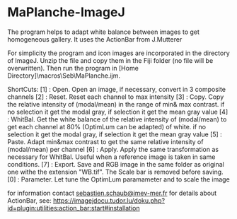 # MaPlanche-ImageJ

The program helps to adapt white balance between images to get homogeneous gallery. It uses the ActionBar from J.Mutterer 

For simplicity the program and icon images are incorporated in the directory of ImageJ. Unzip the file and copy them in the Fiji folder (no file will be overwritten).
Then run the program in [Home Directory]\macros\Seb\MaPlanche.ijm.

ShortCuts:
[1] : Open. Open an image, if necessary, convert in 3 composite channels
[2] : Reset. Reset each channel to max intensity
[3] : Copy. Copy the relative intensity of (modal/mean) in the range of min& max contrast. if no selection it get the modal gray, if selection it get the mean gray value
[4] : WhitBal. Get the white balance of the relative intensity of (modal/mean) to get each channel at 80% (OptimLum can be adapted) of white. if no selection it get the modal gray, if selection it get the mean gray value
[5] : Paste. Adapt min&max contrast to get the same relative intensity of (modal/mean) per channel
[6] : Apply. Apply the same transformation as necessary for WhitBal. Useful when a reference image is taken in same conditions.
[7] : Export. Save and RGB image in the same folder as original one withe the extension "WB.tif". The Scale bar is removed before saving.
[0] : Parameter. Let tune the OptimLum paramameter and to scale the image

for information contact sebastien.schaub@imev-mer.fr
for details about ActionBar, see:
https://imagejdocu.tudor.lu/doku.php?id=plugin:utilities:action_bar:start#installation
